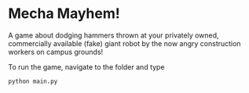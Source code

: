 # Mecha Mayhem!

A game about dodging hammers thrown at your privately owned, commercially available (fake) giant robot by the now angry construction workers on campus grounds!

To run the game, navigate to the folder and type
```python
python main.py
```